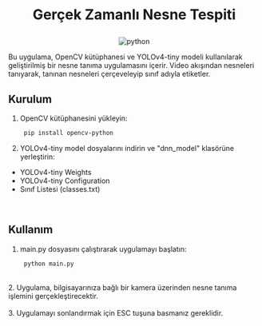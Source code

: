# <p align="center">Gerçek Zamanlı Nesne Tespiti</p>
<div align="center">

![python][python]

</div>

Bu uygulama, OpenCV kütüphanesi ve YOLOv4-tiny modeli kullanılarak geliştirilmiş bir nesne tanıma uygulamasını içerir. Video akışından nesneleri tanıyarak, tanınan nesneleri çerçeveleyip sınıf adıyla etiketler.


## Kurulum

1. OpenCV kütüphanesini yükleyin:
   ```bash
    pip install opencv-python

2. YOLOv4-tiny model dosyalarını indirin ve "dnn_model" klasörüne yerleştirin:<br>
* YOLOv4-tiny Weights<br>
* YOLOv4-tiny Configuration<br>
* Sınıf Listesi (classes.txt)<br>
<br>

## Kullanım
1. main.py dosyasını çalıştırarak uygulamayı başlatın:
    ```bash
     python main.py
<br>
2. Uygulama, bilgisayarınıza bağlı bir kamera üzerinden nesne tanıma işlemini gerçekleştirecektir.
<br>
<br>
3. Uygulamayı sonlandırmak için ESC tuşuna basmanız gereklidir.


[python]: art/Yolo-v4-Tiny.jpg
